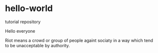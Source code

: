 # hello-world
tutorial repository

Hello everyone

Riot means a crowd or group of people againt sociaty in a way which tend to be unacceptable by authority.
